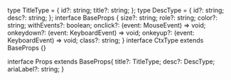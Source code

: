 type TitleType = {
    id?: string;
    title?: string;
  };
  type DescType = {
    id?: string;
    desc?: string;
  };
  interface BaseProps {
    size?: string;
    role?: string;
    color?: string;
    withEvents?: boolean;
    onclick?: (event: MouseEvent) => void;
    onkeydown?: (event: KeyboardEvent) => void;
    onkeyup?: (event: KeyboardEvent) => void;
    class?: string;
  }
  interface CtxType extends BaseProps {}
  
  interface Props extends BaseProps{
    title?: TitleType;
    desc?: DescType;
    ariaLabel?: string;
  }